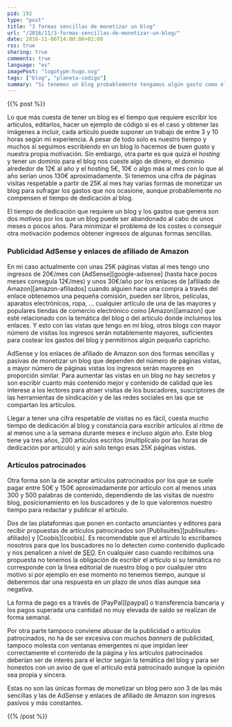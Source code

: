 ```yaml
---
pid: 192
type: "post"
title: "3 formas sencillas de monetizar un blog"
url: "/2016/11/3-formas-sencillas-de-monetizar-un-blog/"
date: 2016-11-06T14:00:00+01:00
rss: true
sharing: true
comments: true
language: "es"
imagePost: "logotype:hugo.svg"
tags: ["blog", "planeta-codigo"]
summary: "Si tenemos un blog probablemente tengamos algún gasto como el dominio o el _hosting_. Pasado un tiempo si los artículos del blog son interesantes empezaremos a tener visitas que podemos monetizar para costear los gastos y seguramente algo más. En este artículo comento 3 formas sencillas de monetizar un blog que no nos requieren mucho trabajo."
---
```


{{% post %}}

Lo que más cuesta de tener un blog es el tiempo que requiere escribir los artículos, editarlos, hacer un ejemplo de código si es el caso y obtener las imágenes a incluir, cada artículo puede suponer un trabajo de entre 3 y 10 horas según mi experiencia. A pesar de todo solo es nuestro tiempo y muchos si seguimos escribiendo en un blog lo hacemos de buen gusto y nuestra propia motivación. Sin embargo, otra parte es que quizá el _hosting_ y tener un dominio para el blog nos cueste algo de dinero, el dominio alrededor de 12€ al año y el hosting 5€, 10€ o algo más al mes con lo que al año serían unos 130€ aproximadamente. Si tenemos una cifra de páginas visitas respetable a partir de 25K al mes hay varias formas de monetizar un blog para sufragar los gastos que nos ocasione, aunque probablemente no compensen el tiempo de dedicación al blog.

El tiempo de dedicación que requiere un blog y los gastos que genera son dos motivos por los que un blog puede ser abandonado al cabo de unos meses o pocos años. Para minimizar el problema de los costes o conseguir otra motivación podemos obtener ingresos de algunas formas sencillas.

### Publicidad AdSense y enlaces de afiliado de Amazon

En mi caso actualmente con unas 25K páginas vistas al mes tengo uno ingresos de 20€/mes con [AdSense][google-adsense] (hasta hace pocos meses conseguía 12€/mes) y unos 30€/año por los enlaces de [afiliado de Amazon][amazon-afiliados] cuando alguien hace una compra a través del enlace obtenemos una pequeña comisión, pueden ser libros, películas, aparatos electrónicos, ropa, ... cualquier artículo de una de las mayores y populares tiendas de comercio electrónico como [Amazon][amazon] que esté relacionado con la temática del blog o del artículo donde incluimos los enlaces. Y esto con las vistas que tengo en mi blog, otros blogs con mayor número de visitas los ingresos serán notablemente mayores, suficientes para costear los gastos del blog y permitirnos algún pequeño capricho.

AdSense y los enlaces de afiliado de Amazon son dos formas sencillas y pasivas de monetizar un blog que dependen del número de páginas vistas, a mayor número de páginas vistas los ingresos serán mayores en proporción similar. Para aumentar las vistas en un blog no hay secretos y son escribir cuanto más contenido mejor y contenido de calidad que les interese a los lectores para atraer visitas de los buscadores, suscriptores de las herramientas de sindicación y de las redes sociales en las que se compartan los artículos.

Llegar a tener una cifra respetable de visitas no es fácil, cuesta mucho tiempo de dedicación al blog y constancia para escribir artículos al ritmo de al menos uno a la semana durante meses e incluso algún año. Este blog tiene ya tres años, 200 artículos escritos (multiplícalo por las horas de dedicación por artículo) y aún solo tengo esas 25K páginas vistas.

### Artículos patrocinados

Otra forma son la de aceptar artículos patrocinados por los que se suele pagar entre 50€ y 150€ aproximadamente por artículo con al menos unas 300 y 500 palabras de contenido, dependiendo de las visitas de nuestro blog, posicionamiento en los buscadores y de lo que valoremos nuestro tiempo para redactar y publicar el artículo.

Dos de las plataformas que ponen en contacto anunciantes y editores para recibir propuestas de artículos patrocinados son [Publisuites][publisuites-afiliado] y [Coobis][coobis]. Es recomendable que el artículo lo escribamos nosotros para que los buscadores no lo detecten como contenido duplicado y nos penalicen a nivel de <abbr title="Search Engine Optimization">SEO</abbr>. En cualquier caso cuando recibimos una propuesta no tenemos la obligación de escribir el artículo si su temática no corresponde con la linea editorial de nuestro blog o por cualquier otro motivo si por ejemplo en ese momento no tenemos tiempo, aunque si deberemos dar una respuesta en un plazo de unos días aunque sea negativa.

La forma de pago es a través de [PayPal][paypal] o transferencia bancaria y los pagos superada una cantidad no muy elevada de saldo se realizan de forma semanal.

Por otra parte tampoco conviene abusar de la publicidad o artículos patrocinados, no ha de ser excesiva con muchos _banners_ de publicidad, tampoco molesta con ventanas emergentes ni que impidan leer correctamente el contenido de la página y los artículos patrocinados deberían ser de interés para el lector según la temática del blog y para ser honestos con un aviso de que el artículo está patrocinado aunque la opinión sea propia y sincera.

Estas no son las únicas formas de monetizar un blog pero son 3 de las más sencillas y las de AdSense y enlaces de afiliado de Amazon son ingresos pasivos y más constantes.

{{% /post %}}
